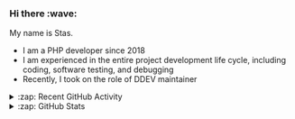 <h3>Hi there :wave:</h3>

My name is Stas.

- I am a PHP developer since 2018
- I am experienced in the entire project development life cycle, including coding, software testing, and debugging
- Recently, I took on the role of DDEV maintainer

<details>
  <summary>:zap: Recent GitHub Activity</summary>

<!--RECENT_ACTIVITY:start-->
1. ⬆️ Pushed 1 commit(s) to [stephanie-ehrling/ddev](https://github.com/stephanie-ehrling/ddev)<br>
2. ❗️ Opened issue [#5919](https://github.com/ddev/ddev/issues/5919) in [ddev/ddev](https://github.com/ddev/ddev)<br>
3. ⬆️ Pushed 1 commit(s) to [ddev/ddev.com](https://github.com/ddev/ddev.com)<br>
4. ⬆️ Pushed 1 commit(s) to [ddev/ddev.com](https://github.com/ddev/ddev.com)<br>
5. 💪 Opened PR [#163](https://github.com/ddev/ddev.com/pull/163) in [ddev/ddev.com](https://github.com/ddev/ddev.com)<br>
6. ❗️ Opened issue [#5915](https://github.com/ddev/ddev/issues/5915) in [ddev/ddev](https://github.com/ddev/ddev)<br>
7. ⬆️ Pushed 1 commit(s) to [stasadev/ddev](https://github.com/stasadev/ddev)<br>
8. 👍 Approved [#162](https://github.com/ddev/ddev.com/pull/162#pullrequestreview-1909641024) in [ddev/ddev.com](https://github.com/ddev/ddev.com)<br>
9. 🔴 Requested changes in [#162](https://github.com/ddev/ddev.com/pull/162#pullrequestreview-1909593718) in [ddev/ddev.com](https://github.com/ddev/ddev.com)<br>
10. ⬆️ Pushed 1 commit(s) to [tjarrett/ddev](https://github.com/tjarrett/ddev)<br>
<!--RECENT_ACTIVITY:end-->

</details>

<details>
  <summary>:zap: GitHub Stats</summary>

  <picture>
    <source
      srcset="https://github-readme-stats.vercel.app/api?username=stasadev&show_icons=true&count_private=true&include_all_commits=true&hide_border=true&theme=tokyonight"
      media="(prefers-color-scheme: dark)"
    />
    <source
      srcset="https://github-readme-stats.vercel.app/api?username=stasadev&show_icons=true&count_private=true&include_all_commits=true&hide_border=true"
      media="(prefers-color-scheme: light), (prefers-color-scheme: no-preference)"
    />
    <img src="https://github-readme-stats.vercel.app/api?username=stasadev&show_icons=true&count_private=true&include_all_commits=true&hide_border=true" />
  </picture>

</details>
